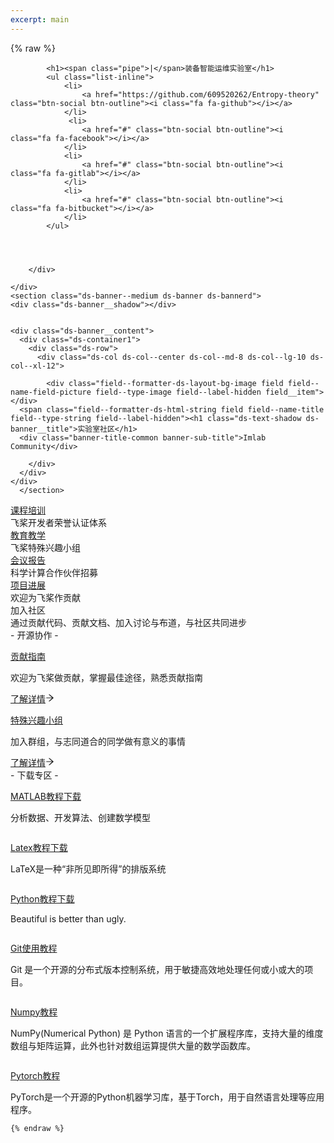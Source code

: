 ```yaml
---
excerpt: main
---
```


{% raw %}
<div class="header_down">
		<div class="wrap">
			
			<h1><span class="pipe">|</span>装备智能运维实验室</h1>
			<ul class="list-inline">
				<li>
					<a href="https://github.com/609520262/Entropy-theory" class="btn-social btn-outline"><i class="fa fa-github"></i></a>
				</li>
				 <li>
					<a href="#" class="btn-social btn-outline"><i class="fa fa-facebook"></i></a>
				</li>
				<li>
					<a href="#" class="btn-social btn-outline"><i class="fa fa-gitlab"></i></a>
				</li> 
				<li>
					<a href="#" class="btn-social btn-outline"><i class="fa fa-bitbucket"></i></a>
				</li>
			</ul>
			
			
			
			
		</div>
		
	</div>
	<section class="ds-banner--medium ds-banner ds-bannerd">
    <div class="ds-banner__shadow"></div>


    <div class="ds-banner__content">
      <div class="ds-container1">
        <div class="ds-row">
          <div class="ds-col ds-col--center ds-col--md-8 ds-col--lg-10 ds-col--xl-12">
            
            <div class="field--formatter-ds-layout-bg-image field field--name-field-picture field--type-image field--label-hidden field__item"></div>
      <span class="field--formatter-ds-html-string field field--name-title field--type-string field--label-hidden"><h1 class="ds-text-shadow ds-banner__title">实验室社区</h1>
	  <div class="banner-title-common banner-sub-title">Imlab Community</div>
</span>

           
        </div>
      </div>
    </div>
      </section>
<div class="developer-community-preview-wrapper"><div class="developer-community-preview"><div class="preview-item-card"><a href="https://www.paddlepaddle.org.cn/ppde"><div class="preview-title">课程培训</div></a><div class="preview-content">飞桨开发者荣誉认证体系</div></div><div class="preview-item-card"><a href="https://www.paddlepaddle.org.cn/sig"><div class="preview-title">教育教学</div></a><div class="preview-content">飞桨特殊兴趣小组</div></div><div class="preview-item-card"><a href="https://www.paddlepaddle.org.cn/science"><div class="preview-title">会议报告</div></a><div class="preview-content">科学计算合作伙伴招募</div></div><div class="preview-item-card"><a href="https://www.paddlepaddle.org.cn/contributionguide"><div class="preview-title">项目进展</div></a><div class="preview-content">欢迎为飞桨作贡献</div></div></div></div>
<div class="developer-community-join-wrapper"><div class="developer-community-join-title"><div class="community-join-title">加入社区</div><div class="community-join-descript">通过贡献代码、贡献文档、加入讨论与布道，与社区共同进步</div></div><div class="open-source-and-cooperation"><div class="developer-community-sub-title">- 开源协作 -</div><div class="cooperation-card-wrapper"><div class="open-source-and-cooperation-card"><img class="open-source-and-cooperation-icon" src="https://ai.bdstatic.com/file/E38106E6282D427797058494D6A81401" alt=""><div class="open-source-and-cooperation-content"><a class="card-target-link" href="https://www.paddlepaddle.org.cn/contributionguide"><p class="card-title">贡献指南</p></a><p class="card-desc">欢迎为飞桨做贡献，掌握最佳途径，熟悉贡献指南</p><a class="card-target-link" href="https://www.paddlepaddle.org.cn/contributionguide"><span>了解详情</span><span role="img" aria-label="arrow-right" class="anticon anticon-arrow-right card-to-icon"><svg viewBox="64 64 896 896" focusable="false" data-icon="arrow-right" width="1em" height="1em" fill="currentColor" aria-hidden="true"><path d="M869 487.8L491.2 159.9c-2.9-2.5-6.6-3.9-10.5-3.9h-88.5c-7.4 0-10.8 9.2-5.2 14l350.2 304H152c-4.4 0-8 3.6-8 8v60c0 4.4 3.6 8 8 8h585.1L386.9 854c-5.6 4.9-2.2 14 5.2 14h91.5c1.9 0 3.8-.7 5.2-2L869 536.2a32.07 32.07 0 000-48.4z"></path></svg></span></a></div></div><div class="open-source-and-cooperation-card"><img class="open-source-and-cooperation-icon" src="https://ai.bdstatic.com/file/8B9E9B38B54B412F82429CF53FE0911A" alt=""><div class="open-source-and-cooperation-content"><a class="card-target-link" href="https://www.paddlepaddle.org.cn/sig"><p class="card-title">特殊兴趣小组</p></a><p class="card-desc">加入群组，与志同道合的同学做有意义的事情</p><a class="card-target-link" href="https://www.paddlepaddle.org.cn/sig"><span>了解详情</span><span role="img" aria-label="arrow-right" class="anticon anticon-arrow-right card-to-icon"><svg viewBox="64 64 896 896" focusable="false" data-icon="arrow-right" width="1em" height="1em" fill="currentColor" aria-hidden="true"><path d="M869 487.8L491.2 159.9c-2.9-2.5-6.6-3.9-10.5-3.9h-88.5c-7.4 0-10.8 9.2-5.2 14l350.2 304H152c-4.4 0-8 3.6-8 8v60c0 4.4 3.6 8 8 8h585.1L386.9 854c-5.6 4.9-2.2 14 5.2 14h91.5c1.9 0 3.8-.7 5.2-2L869 536.2a32.07 32.07 0 000-48.4z"></path></svg></span></a></div></div></div></div><div class="orgination-and-summit"><div class="developer-community-sub-title">- 下载专区 -</div><div class="summit-card-wrapper"><div class="org-summit-card"><a href="https://www.paddlepaddle.org.cn/ppde"><img class="summit-card-png" src="https://paddlepaddle-static.cdn.bcebos.com/paddle-cms-image/8CCEB1B075A04111AEF827C6A42A2F90" alt=""></a><div class="summit-content-wrapper"><a href="/Download File/01-Matlab.zip"><p class="summit-card-title">MATLAB教程下载</p></a><p class="summit-card-desc">分析数据、开发算法、创建数学模型</p></div></div><div class="org-summit-card"><a href="https://www.paddlepaddle.org.cn/assocation"><img class="summit-card-png" src="https://paddlepaddle-static.cdn.bcebos.com/paddle-cms-image/163521AD1AD44F84820B5E6227F687A5" alt=""></a><div class="summit-content-wrapper"><a href="/Download File/LaTeX教程.pdf"><p class="summit-card-title">Latex教程下载</p></a><p class="summit-card-desc">LaTeX是一种“非所见即所得”的排版系统</p></div></div><div class="org-summit-card"><a href="https://www.paddlepaddle.org.cn/ppdenavigategroup"><img class="summit-card-png" src="https://paddlepaddle-static.cdn.bcebos.com/paddle-cms-image/8D6262EEEB524FB0B33F873A2C488079" alt=""></a><div class="summit-content-wrapper"><a href="/Download File/02-Python.zip"><p class="summit-card-title">Python教程下载</p></a><p class="summit-card-desc">Beautiful is better than ugly.</p></div></div><div class="org-summit-card"><a href="https://www.wavesummit.com.cn/"><img class="summit-card-png" src="https://paddlepaddle-static.cdn.bcebos.com/paddle-cms-image/FA6B613E1E3B43D7B2D8AF6AFBD165EC" alt=""></a><div class="summit-content-wrapper"><a href="/Download File/Git使用教程.pdf"><p class="summit-card-title">Git使用教程</p></a><p class="summit-card-desc">Git 是一个开源的分布式版本控制系统，用于敏捷高效地处理任何或小或大的项目。</p></div></div><div class="org-summit-card"><a href="https://www.paddlepaddle.org.cn/support/news?action=detail&amp;id=2203"><img class="summit-card-png" src="https://paddlepaddle-static.cdn.bcebos.com/paddle-cms-image/B8B5A11572CF49258C145729D6D80A20" alt=""></a><div class="summit-content-wrapper"><a href="/Download File/03-Numpy_matplotlib_scipy_sympy.zip"><p class="summit-card-title">Numpy教程</p></a><p class="summit-card-desc">NumPy(Numerical Python) 是 Python 语言的一个扩展程序库，支持大量的维度数组与矩阵运算，此外也针对数组运算提供大量的数学函数库。</p></div></div><div class="org-summit-card"><a href="/Download File/06-Pytorch.zip"><img class="summit-card-png" src="https://paddlepaddle-static.cdn.bcebos.com/paddle-cms-image/54CBF342243B42579FEEC10ABB2C325C" alt=""></a><div class="summit-content-wrapper"><a href="https://www.paddlepaddle.org.cn/live"><p class="summit-card-title">Pytorch教程</p></a><p class="summit-card-desc">PyTorch是一个开源的Python机器学习库，基于Torch，用于自然语言处理等应用程序。</p></div></div></div></div></div>
	
	{% endraw %}